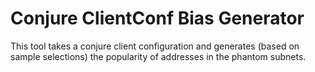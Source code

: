 
# Conjure ClientConf Bias Generator

This tool takes a conjure client configuration and generates (based on sample selections) the
popularity of addresses in the phantom subnets.
